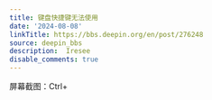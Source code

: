 ```yaml
---
title: 键盘快捷键无法使用
date: '2024-08-08'
linkTitle: https://bbs.deepin.org/en/post/276248
source: deepin_bbs
description:  Iresee 
disable_comments: true
---
```

屏幕截图：Ctrl+
